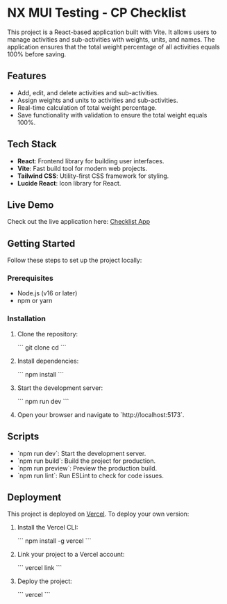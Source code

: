 # NX MUI Testing - CP Checklist

This project is a React-based application built with Vite. It allows users to manage activities and sub-activities with weights, units, and names. The application ensures that the total weight percentage of all activities equals 100% before saving.

## Features

- Add, edit, and delete activities and sub-activities.
- Assign weights and units to activities and sub-activities.
- Real-time calculation of total weight percentage.
- Save functionality with validation to ensure the total weight equals 100%.

## Tech Stack

- **React**: Frontend library for building user interfaces.
- **Vite**: Fast build tool for modern web projects.
- **Tailwind CSS**: Utility-first CSS framework for styling.
- **Lucide React**: Icon library for React.

## Live Demo

Check out the live application here: [Checklist App](https://checklist-indol.vercel.app/)

## Getting Started

Follow these steps to set up the project locally:

### Prerequisites

- Node.js (v16 or later)
- npm or yarn

### Installation

1. Clone the repository:

   \`\`\`
   git clone <repository-url>
   cd <repository-folder>
   \`\`\`

2. Install dependencies:

   \`\`\`
   npm install
   \`\`\`

3. Start the development server:

   \`\`\`
   npm run dev
   \`\`\`

4. Open your browser and navigate to \`http://localhost:5173\`.

## Scripts

- \`npm run dev\`: Start the development server.
- \`npm run build\`: Build the project for production.
- \`npm run preview\`: Preview the production build.
- \`npm run lint\`: Run ESLint to check for code issues.

## Deployment

This project is deployed on [Vercel](https://vercel.com/). To deploy your own version:

1. Install the Vercel CLI:

   \`\`\`
   npm install -g vercel
   \`\`\`

2. Link your project to a Vercel account:

   \`\`\`
   vercel link
   \`\`\`

3. Deploy the project:

   \`\`\`
   vercel
   \`\`\`
